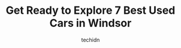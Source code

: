 ---
layout: ampstory
image: https://i0.wp.com/www.auto.or.id/wp-content/uploads/2023/06/select-auto-sales-0-windsor-1686324558.jpeg?resize=640,853
author: techidn
featured: false
description: Windsor, Ontario, Canada is a haven for Used Cars enthusiasts, boasting an impressive array of 7 top-notch establishments. Whether youre a seasoned connoisseur or simply curious to explore 
title: Get Ready to Explore 7 Best Used Cars in Windsor
cover:
   title: Get Ready to Explore 7 Best Used Cars in Windsor
   subtitle: AUTO.OR.ID
   background: https://www.auto.or.id/wp-content/uploads/2023/06/select-auto-sales-0-windsor-1686324558.jpeg

pages: 
 - layout: thirds
   top: <h1>#1 Rocky Motors</h1>
   bottom: "<p>Not happy as far as buying gap insurance through this dealership only to have a pay out of 1470 as nothing is described in detail only getting you to purchase. Only to wa</p>"
   background: https://www.auto.or.id/wp-content/uploads/2023/06/select-auto-sales-1-windsor-1686324559.jpeg
   backgroundblur: true
 - layout: thirds
   top: <h1>#2 Advanced Auto Sale</h1>
   bottom: "<p>1725 Tecumseh Rd W, Windsor, ON N9B 1V3, Canada</p>"
   background: https://www.auto.or.id/wp-content/uploads/2023/06/select-auto-sales-2-windsor-1686324560.jpeg
   cta:
      link: https://www.auto.or.id/get-ready-to-explore-7-best-used-cars-in-windsor/
      text: Get Ready to Explore 7 Best Used Cars in Windsor
 - layout: thirds
   top: <h1>#3 Sherwood Auto Sales</h1>
   bottom: "<p>1351 Drouillard Rd, Windsor, ON N8Y 2R6, Canada</p>"
   background: https://images.unsplash.com/photo-1639928846512-d22a0738138a?ixlib=rb-4.0.3&ixid=MnwxMjA3fDB8MHxwaG90by1wYWdlfHx8fGVufDB8fHx8&auto=format&fit=crop&w=640&h=853&q=80
   cta:
      link: https://www.auto.or.id/get-ready-to-explore-7-best-used-cars-in-windsor/
      text: Get Ready to Explore 7 Best Used Cars in Windsor
 - layout: thirds
   top: <h1>#4 Breeze Motors</h1>
   bottom: "<p>986 Tecumseh Rd W, Windsor, ON N8X 2A8, Canada</p>"
   background: https://images.unsplash.com/photo-1574786577759-aebe09a843c6?ixlib=rb-4.0.3&ixid=MnwxMjA3fDB8MHxwaG90by1wYWdlfHx8fGVufDB8fHx8&auto=format&fit=crop&w=640&h=853&q=80
   cta:
      link: https://www.auto.or.id/get-ready-to-explore-7-best-used-cars-in-windsor/
      text: Get Ready to Explore 7 Best Used Cars in Windsor
 - layout: thirds
   top: <h1>#5 Rafih Auto Group</h1>
   bottom: "<p>9375 Tecumseh Rd E, Windsor, ON N8R 1A1, Canada</p>"
   background: https://images.unsplash.com/photo-1639928844164-e530cf328bff?ixlib=rb-4.0.3&ixid=MnwxMjA3fDB8MHxwaG90by1wYWdlfHx8fGVufDB8fHx8&auto=format&fit=crop&w=640&h=853&q=80
   cta:
      link: https://www.auto.or.id/get-ready-to-explore-7-best-used-cars-in-windsor/
      text: Get Ready to Explore 7 Best Used Cars in Windsor
 - layout: thirds
   top: <h1>#6 Golden Auto Sales</h1>
   bottom: "<p>1725 Tecumseh Rd W, Windsor, ON N9B 1V3, Canada</p>"
   background: https://images.unsplash.com/photo-1614905218621-99262ff8f8e1?ixlib=rb-4.0.3&ixid=MnwxMjA3fDB8MHxwaG90by1wYWdlfHx8fGVufDB8fHx8&auto=format&fit=crop&w=640&h=853&q=80
   cta:
      link: https://www.auto.or.id/get-ready-to-explore-7-best-used-cars-in-windsor/
      text: Get Ready to Explore 7 Best Used Cars in Windsor
 - layout: thirds
   top: <h1>#7 Legend Motors</h1>
   bottom: "<p>950 College Ave, Windsor, ON N9A 6W3, Canada</p>"
   background: https://images.unsplash.com/photo-1510883056135-32472f0e11b8?ixlib=rb-4.0.3&ixid=MnwxMjA3fDB8MHxwaG90by1wYWdlfHx8fGVufDB8fHx8&auto=format&fit=crop&w=640&h=853&q=80
   cta:
      link: https://www.auto.or.id/get-ready-to-explore-7-best-used-cars-in-windsor/
      text: Get Ready to Explore 7 Best Used Cars in Windsor
 - layout: thirds
   middle: Continue reading...
   background: https://images.unsplash.com/photo-1575052159402-d23d4fab400c?ixlib=rb-4.0.3&ixid=MnwxMjA3fDB8MHxwaG90by1wYWdlfHx8fGVufDB8fHx8&auto=format&fit=crop&w=640&h=853&q=80
   cta:
      link: https://www.auto.or.id/get-ready-to-explore-7-best-used-cars-in-windsor/
      text: Get Ready to Explore 7 Best Used Cars in Windsor

---
